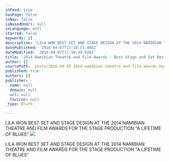 ```yaml
---
inFeed: true
hasPage: false
inNav: false
isBasedOnUrl: null
inLanguage: null
starred: false
keywords: []
description: 'LILA WON BEST SET AND STAGE DESIGN AT THE 2014 NAMIBIAN THEATRE AND FILM AWARDS    FOR THE STAGE PRODUCTION "A LIFETIME OF BLUES" '
datePublished: '2016-04-07T17:18:51.466Z'
dateModified: '2016-04-07T17:18:49.928Z'
title: '2014 Namibian Theatre and Film Awards - Best Stage and Set Design LILA WON BEST SET AND STAGE DESIGN AT THE 2014 NAMIBIAN THEATRE AND FILM AWARDS    FOR THE STAGE PRODUCTION "A LIFETIME OF BLUES" '
author: []
sourcePath: _posts/2016-04-05-2014-namibian-theatre-and-film-awards-best-stage-and-set-d.md
published: true
authors: []
publisher:
  name: null
  domain: null
  url: null
  favicon: null
_type: Blurb

---
```

LILA WON BEST SET AND STAGE DESIGN AT THE 2014 NAMIBIAN THEATRE AND FILM AWARDS FOR THE STAGE PRODUCTION "A LIFETIME OF BLUES" ![](https://the-grid-user-content.s3-us-west-2.amazonaws.com/9d367cda-bbcf-43a1-8a01-5afa32cb1251.jpg)

LILA WON BEST SET AND STAGE DESIGN AT THE 2014 NAMIBIAN THEATRE AND FILM
AWARDS FOR THE STAGE PRODUCTION "A LIFETIME OF BLUES"